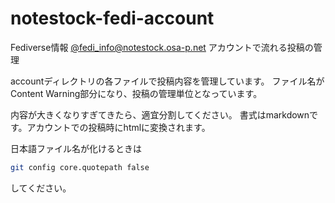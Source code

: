 # notestock-fedi-account
Fediverse情報 [@fedi_info@notestock.osa-p.net](https://notestock.osa-p.net/users/fedi_info) アカウントで流れる投稿の管理

accountディレクトリの各ファイルで投稿内容を管理しています。
ファイル名がContent Warning部分になり、投稿の管理単位となっています。

内容が大きくなりすぎてきたら、適宜分割してください。
書式はmarkdownです。アカウントでの投稿時にhtmlに変換されます。

日本語ファイル名が化けるときは
``` sh
git config core.quotepath false
```
してください。
